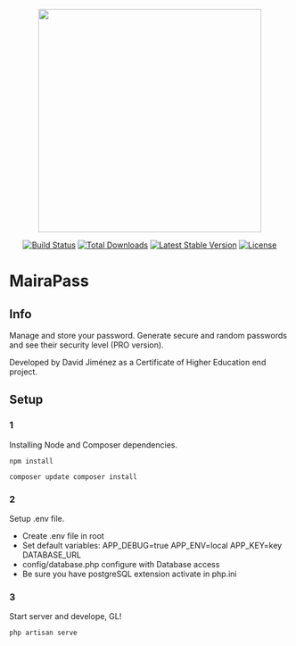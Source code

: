 <p align="center"><a href="https://laravel.com" target="_blank"><img src="https://raw.githubusercontent.com/laravel/art/master/logo-lockup/5%20SVG/2%20CMYK/1%20Full%20Color/laravel-logolockup-cmyk-red.svg" width="400"></a></p>

<p align="center">
<a href="https://travis-ci.org/laravel/framework"><img src="https://travis-ci.org/laravel/framework.svg" alt="Build Status"></a>
<a href="https://packagist.org/packages/laravel/framework"><img src="https://img.shields.io/packagist/dt/laravel/framework" alt="Total Downloads"></a>
<a href="https://packagist.org/packages/laravel/framework"><img src="https://img.shields.io/packagist/v/laravel/framework" alt="Latest Stable Version"></a>
<a href="https://packagist.org/packages/laravel/framework"><img src="https://img.shields.io/packagist/l/laravel/framework" alt="License"></a>
</p>

# MairaPass

## Info

Manage and store your password. Generate secure and random passwords and see their security level (PRO version).

Developed by David Jiménez as a Certificate of Higher Education end project.

## Setup

### 1

Installing Node and Composer dependencies.

`
npm install
`

`
composer update
composer install
`

### 2

Setup .env file.

- Create .env file in root
- Set default variables:
APP_DEBUG=true
APP_ENV=local
APP_KEY=key
DATABASE_URL
- config/database.php configure with Database access
- Be sure you have postgreSQL extension activate in php.ini
  
### 3

Start server and develope, GL!

`
php artisan serve
`